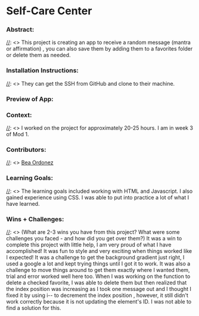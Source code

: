 
# Self-Care Center 

### Abstract:
[//]: <> This project is creating an app to receive a random message (mantra or affirmation) , you can also save them by adding them to a favorites folder or delete them as needed.

### Installation Instructions:
[//]: <> They can get the SSH from GitHub and clone to their machine.

### Preview of App:
[//]: <> (Provide ONE gif or screenshot of your application - choose the "coolest" piece of functionality to show off.)

### Context:
[//]: <> I worked on the project for approximately 20-25 hours. I am in week 3 of Mod 1.

### Contributors:
[//]: <> [Bea Ordonez](https://github.com/bea-ordonez)

### Learning Goals:
[//]: <> The learning goals included working with HTML and Javascript. I also gained experience using CSS. I was able to put into practice a lot of what I have learned. 

### Wins + Challenges:
[//]: <> (What are 2-3 wins you have from this project? What were some challenges you faced - and how did you get over them?) It was a win to complete this project with little help, I am very proud of what I have accomplished! It was fun to style and very exciting when things worked like I expected! It was a challenge to get the background gradient just right, I used a google a lot and kept trying things until I got it to work. It was also a challenge to move things around to get them exactly where I wanted them, trial and error worked well here too. When I was working on the function to delete a checked favorite, I was able to delete them but then realized that the index position was increasing as I took one message out and I thought I fixed it by using i-- to decrement the index position , however, it still didn't work correctly because it is not updating the element's ID. I was not able to find a solution for this. 
